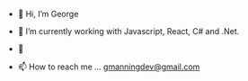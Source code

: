 - 👋 Hi, I’m George

- 🌱 I’m currently working with Javascript, React, C# and .Net.

- 💞️ 

- 📫 How to reach me ... gmanningdev@gmail.com

<!---
gmanninglive/gmanninglive is a ✨ special ✨ repository because its `README.md` (this file) appears on your GitHub profile.
You can click the Preview link to take a look at your changes.
--->
